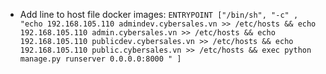 - Add line to host file docker images:
`ENTRYPOINT ["/bin/sh", "-c" , "echo 192.168.105.110 admindev.cybersales.vn >> /etc/hosts && echo 192.168.105.110 admin.cybersales.vn >> /etc/hosts && echo 192.168.105.110 publicdev.cybersales.vn >> /etc/hosts && echo 192.168.105.110 public.cybersales.vn >> /etc/hosts && exec python manage.py runserver 0.0.0.0:8000 " ]`
